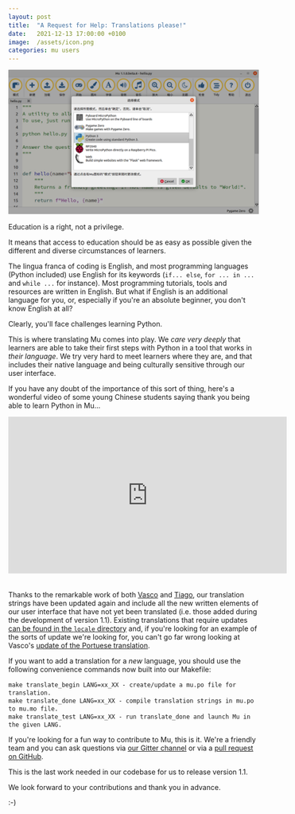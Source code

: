 ```yaml
---
layout: post
title:  "A Request for Help: Translations please!"
date:   2021-12-13 17:00:00 +0100
image:  /assets/icon.png
categories: mu users 
---
```


<img src="/assets/mu_in_chinese.png"/>

Education is a right, not a privilege.

It means that access to education should be as easy as possible given the
different and diverse circumstances of learners.

The lingua franca of coding is
English, and most programming languages (Python included) use English for its
keywords (`if... else`, `for ... in ...` and `while ...` for instance). Most
programming tutorials, tools and resources are written in English. But what if
English is an additional language for you, or, especially if you're an
absolute beginner, you don't know English at all?

Clearly, you'll face challenges learning Python.

This is where translating Mu comes into play. We _care very
deeply_ that learners are able to take their first steps with
Python in a tool that works in _their language_. We try
very hard to meet learners where they are, and that includes their native
language and being culturally sensitive through our user interface.

If you have any doubt of the importance of
this sort of thing, here's a wonderful video of some young Chinese students
saying thank you being able to learn Python in Mu...

<div class="video-container">
<iframe width="560" height="315" src="https://www.youtube-nocookie.com/embed/w3hQglx5Kj0" title="YouTube video player" frameborder="0" allow="accelerometer; autoplay; clipboard-write; encrypted-media; gyroscope; picture-in-picture" allowfullscreen></iframe>
</div><br/>

Thanks to the remarkable work of both [Vasco](https://github.com/xbecas) and
[Tiago](https://github.com/tmontes), our translation strings have been updated
again and include all the new written elements of our user interface that have
not yet been translated (i.e. those added during the development of version
1.1). Existing translations that require updates
[can be found in the `locale` directory](https://github.com/mu-editor/mu/tree/master/mu/locale)
and, if you're looking for an example of the sorts of update we're looking for,
you can't go far wrong looking at Vasco's
[update of the Portuese translation](https://github.com/mu-editor/mu/pull/1795).

If you want to add a translation for a _new_ language, you should use the
following convenience commands now built into our Makefile:

```
make translate_begin LANG=xx_XX - create/update a mu.po file for translation.
make translate_done LANG=xx_XX - compile translation strings in mu.po to mu.mo file.
make translate_test LANG=xx_XX - run translate_done and launch Mu in the given LANG.
```

If you're looking for a fun way to contribute to Mu, this is it. We're a
friendly team and you can ask questions via
[our Gitter channel](https://gitter.im/mu-editor/general)
or via a 
[pull request on GitHub](https://github.com/mu-editor/mu/pulls).

This is the last work needed in our codebase for us to release version 1.1.

We look forward to your contributions and thank you in advance.

:-)
